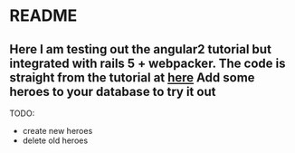 # README
Here I am testing out the angular2 tutorial but integrated with rails 5 + webpacker.
The code is straight from the tutorial at [here](https://angular.io/docs/ts/latest/tutorial/)
Add some heroes to your database to try it out
---
TODO:
 * create new heroes
 * delete old heroes
